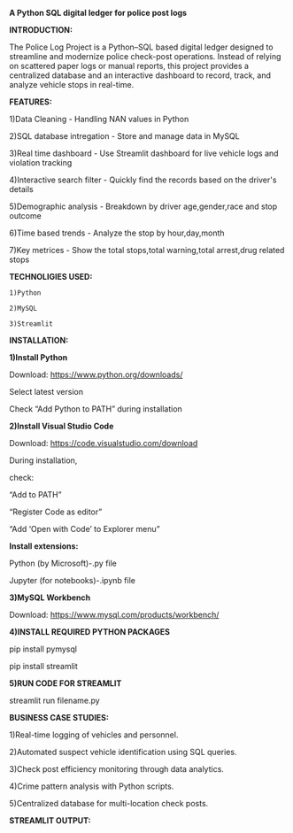 **A Python SQL digital ledger for police post logs**

**INTRODUCTION:**

  The Police Log Project is a Python–SQL based digital ledger designed to streamline and modernize police check-post operations. Instead of relying on scattered paper logs or manual reports, this project provides a centralized database and an interactive dashboard to record, track, and analyze vehicle stops in real-time.

**FEATURES:**

  1)Data Cleaning - Handling NAN values in Python
  
  2)SQL database intregation - Store and manage data in MySQL
  
  3)Real time dashboard - Use Streamlit dashboard for live vehicle logs and violation tracking
  
  4)Interactive search filter - Quickly find the records based on the driver's details
  
  5)Demographic analysis - Breakdown by driver age,gender,race and stop outcome
  
  6)Time based trends - Analyze the stop by hour,day,month
  
  7)Key metrices - Show the total stops,total warning,total arrest,drug related stops

**TECHNOLIGIES USED:**

    1)Python
    
    2)MySQL
    
    3)Streamlit

**INSTALLATION:**

  **1)Install Python**
  
  Download: https://www.python.org/downloads/
  
  Select latest version 
  
  Check “Add Python to PATH” during installation

  **2️)Install Visual Studio Code**
  
  Download: https://code.visualstudio.com/download
  
  During installation, 
  
  check:
  
  “Add to PATH”
  
  “Register Code as editor”
  
  “Add ‘Open with Code’ to Explorer menu”
  
  **Install extensions:**
  
  Python (by Microsoft)-.py file
  
  Jupyter (for notebooks)-.ipynb file 

  **3)MySQL Workbench**
  
  Download: https://www.mysql.com/products/workbench/

  **4)INSTALL REQUIRED PYTHON PACKAGES**
  
  pip install pymysql
  
  pip install streamlit

  **5)RUN CODE FOR STREAMLIT**
  
  streamlit run filename.py

**BUSINESS CASE STUDIES:**

  1)Real-time logging of vehicles and personnel.
  
  2)Automated suspect vehicle identification using SQL queries.
  
  3)Check post efficiency monitoring through data analytics.
  
  4)Crime pattern analysis with Python scripts.
  
  5)Centralized database for multi-location check posts.

 **STREAMLIT OUTPUT:**
 
 


  

  

  
  
